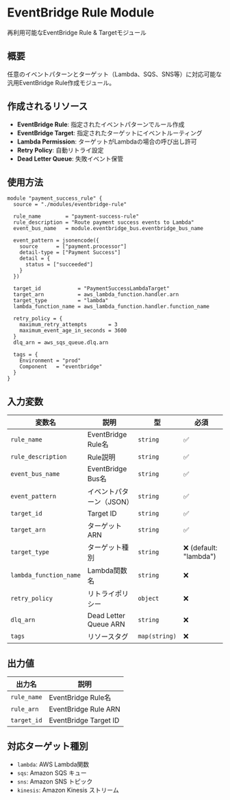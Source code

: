 # EventBridge Rule Module

再利用可能なEventBridge Rule & Targetモジュール

## 概要

任意のイベントパターンとターゲット（Lambda、SQS、SNS等）に対応可能な汎用EventBridge Rule作成モジュール。

## 作成されるリソース

- **EventBridge Rule**: 指定されたイベントパターンでルール作成
- **EventBridge Target**: 指定されたターゲットにイベントルーティング
- **Lambda Permission**: ターゲットがLambdaの場合の呼び出し許可
- **Retry Policy**: 自動リトライ設定
- **Dead Letter Queue**: 失敗イベント保管

## 使用方法

```hcl
module "payment_success_rule" {
  source = "./modules/eventbridge-rule"

  rule_name        = "payment-success-rule"
  rule_description = "Route payment success events to Lambda"
  event_bus_name   = module.eventbridge_bus.eventbridge_bus_name
  
  event_pattern = jsonencode({
    source      = ["payment.processor"]
    detail-type = ["Payment Success"]
    detail = {
      status = ["succeeded"]
    }
  })

  target_id            = "PaymentSuccessLambdaTarget"
  target_arn           = aws_lambda_function.handler.arn
  target_type          = "lambda"
  lambda_function_name = aws_lambda_function.handler.function_name

  retry_policy = {
    maximum_retry_attempts       = 3
    maximum_event_age_in_seconds = 3600
  }
  dlq_arn = aws_sqs_queue.dlq.arn

  tags = {
    Environment = "prod"
    Component   = "eventbridge"
  }
}
```

## 入力変数

| 変数名 | 説明 | 型 | 必須 |
|--------|------|-----|------|
| `rule_name` | EventBridge Rule名 | `string` | ✅ |
| `rule_description` | Rule説明 | `string` | ✅ |
| `event_bus_name` | EventBridge Bus名 | `string` | ✅ |
| `event_pattern` | イベントパターン（JSON） | `string` | ✅ |
| `target_id` | Target ID | `string` | ✅ |
| `target_arn` | ターゲットARN | `string` | ✅ |
| `target_type` | ターゲット種別 | `string` | ❌ (default: "lambda") |
| `lambda_function_name` | Lambda関数名 | `string` | ❌ |
| `retry_policy` | リトライポリシー | `object` | ❌ |
| `dlq_arn` | Dead Letter Queue ARN | `string` | ❌ |
| `tags` | リソースタグ | `map(string)` | ❌ |

## 出力値

| 出力名 | 説明 |
|--------|------|
| `rule_name` | EventBridge Rule名 |
| `rule_arn` | EventBridge Rule ARN |
| `target_id` | EventBridge Target ID |

## 対応ターゲット種別

- `lambda`: AWS Lambda関数
- `sqs`: Amazon SQS キュー
- `sns`: Amazon SNS トピック
- `kinesis`: Amazon Kinesis ストリーム